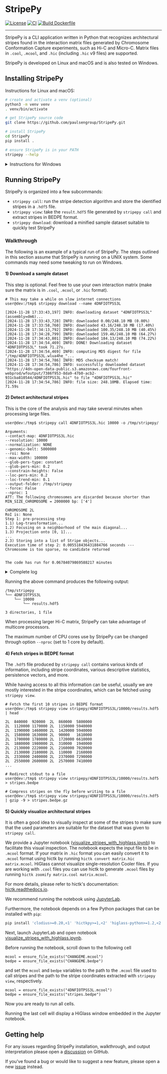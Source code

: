 <!--
Copyright (C) 2024 Roberto Rossini <roberros@uio.no>

SPDX-License-Identifier: MIT
-->

# StripePy

[![License](https://img.shields.io/badge/license-MIT-green)](./LICENSE)
[![CI](https://github.com/paulsengroup/StripePy/actions/workflows/ci.yml/badge.svg)](https://github.com/paulsengroup/StripePy/actions/workflows/ci.yml)
[![Build Dockerfile](https://github.com/paulsengroup/StripePy/actions/workflows/build-dockerfile.yml/badge.svg)](https://github.com/paulsengroup/StripePy/actions/workflows/build-dockerfile.yml)

<!--
[![Download from Bioconda](https://img.shields.io/conda/vn/bioconda/StripePy?label=bioconda&logo=Anaconda)](https://anaconda.org/bioconda/StripePy)
[![docs](https://readthedocs.org/projects/stripepy/badge/?version=stable)](https://stripepy.readthedocs.io/en/latest/?badge=stable)
[![Zenodo DOI](https://zenodo.org/badge/DOI/TODO/zenodo.TODO.svg)](https://doi.org/TODO/zenodo.TODO)
-->

---

StripePy is a CLI application written in Python that recognizes architectural stripes found in the interaction matrix files generated by Chromosome Conformation Capture experiments, such as Hi-C and Micro-C.
Matrix files in `.cool`, `.mcool`, and `.hic` (including `.hic` v9 files) are supported.

StripePy is developed on Linux and macOS and is also tested on Windows.

## Installing StripePy

Instructions for Linux and macOS:

```bash
# create and activate a venv (optional)
python3 -m venv venv
. venv/bin/activate

# get StripePy source code
git clone https://github.com/paulsengroup/StripePy.git

# install StripePy
cd StripePy
pip install .

# ensure StripePy is in your PATH
stripepy --help
```

<details>
<summary>Instructions for Windows</summary>

```bash
# create and activate a venv (optional)
python3 -m venv venv
venv\Scripts\activate

# get StripePy source code
git clone https://github.com/paulsengroup/StripePy.git

# install StripePy
cd StripePy
pip install .

# ensure StripePy is in your PATH
stripepy --help
```

</details>

## Running StripePy

StripePy is organized into a few subcommands:

- `stripepy call`: run the stripe detection algorithm and store the identified stripes in a `.hdf5` file.
- `stripepy view`: take the `result.hdf5` file generated by `stripepy call` and extract stripes in BEDPE format.
- `stripepy download`: download a minified sample dataset suitable to quickly test StripePy

### Walkthrough

The following is an example of a typical run of StripePy.
The steps outlined in this section assume that StripePy is running on a UNIX system.
Some commands may need some tweaking to run on Windows.

#### 1) Download a sample dataset

This step is optional.
Feel free to use your own interaction matrix (make sure the matrix is in `.cool`, `.mcool`, or `.hic` format).

```console
# This may take a while on slow internet connections
user@dev:/tmp$ stripepy download --name 4DNFIOTPSS3L

[2024-11-28 17:33:43,197] INFO: downloading dataset "4DNFIOTPSS3L" (assembly=dm6)...
[2024-11-28 17:33:43,728] INFO: downloaded 0.00/248.10 MB (0.00%)
[2024-11-28 17:33:58,760] INFO: downloaded 43.16/248.10 MB (17.40%)
[2024-11-28 17:34:13,792] INFO: downloaded 100.35/248.10 MB (40.45%)
[2024-11-28 17:34:28,799] INFO: downloaded 159.46/248.10 MB (64.27%)
[2024-11-28 17:34:43,801] INFO: downloaded 184.13/248.10 MB (74.22%)
[2024-11-28 17:34:54,469] INFO: DONE! Downloading dataset "4DNFIOTPSS3L" took 71.27s.
[2024-11-28 17:34:54,469] INFO: computing MD5 digest for file "/tmp/4DNFIOTPSS3L.wlua4he_"...
[2024-11-28 17:34:54,786] INFO: MD5 checksum match!
[2024-11-28 17:34:54,786] INFO: successfully downloaded dataset "https://4dn-open-data-public.s3.amazonaws.com/fourfront-webprod/wfoutput/7386f953-8da9-47b0-acb2-931cba810544/4DNFIOTPSS3L.hic" to file "4DNFIOTPSS3L.hic"
[2024-11-28 17:34:54,786] INFO: file size: 248.10MB. Elapsed time: 71.59s
```

#### 2) Detect architectural stripes

This is the core of the analysis and may take several minutes when processing large files.

```console
user@dev:/tmp$ stripepy call 4DNFIOTPSS3L.hic 10000 -o /tmp/stripepy/

Arguments:
--contact-map: 4DNFIOTPSS3L.hic
--resolution: 10000
--normalization: NONE
--genomic-belt: 5000000
--roi: None
--max-width: 100000
--glob-pers-type: constant
--glob-pers-min: 0.2
--constrain-heights: False
--loc-pers-min: 0.2
--loc-trend-min: 0.1
--output-folder: /tmp/stripepy
--force: False
--nproc: 1
ATT: The following chromosomes are discarded because shorter than MIN_SIZE_CHROMOSOME = 2000000 bp: ['4']

CHROMOSOME 2L
RoI is: None
Step 1: pre-processing step
1.1) Log-transformation...
1.2) Focusing on a neighborhood of the main diagonal...
1.3) Projection onto [0, 1]...
...
2.3) Storing into a list of Stripe objects...
Execution time of step 2: 0.005518436431884766 seconds ---
Chromosome is too sparse, no candidate returned


The code has run for 0.06784079869588217 minutes
```

<details>
<summary>Complete log</summary>

```txt

Arguments:
--contact-map: 4DNFIOTPSS3L.hic
--resolution: 10000
--normalization: NONE
--genomic-belt: 5000000
--roi: None
--max-width: 100000
--glob-pers-type: constant
--glob-pers-min: 0.2
--constrain-heights: False
--loc-pers-min: 0.2
--loc-trend-min: 0.1
--output-folder: /tmp/stripepy
--force: False
--nproc: 1
ATT: The following chromosomes are discarded because shorter than MIN_SIZE_CHROMOSOME = 2000000 bp: ['4']

CHROMOSOME 2L
RoI is: None
Step 1: pre-processing step
1.1) Log-transformation...
1.2) Focusing on a neighborhood of the main diagonal...
1.3) Projection onto [0, 1]...
Execution time of step 1: 0.07570600509643555 seconds ---
Step 2: Topological Data Analysis
2.1) Global 1D pseudo-distributions...
2.2) Detection of persistent maxima and corresponding minima for lower- and upper-triangular matrices...
2.2.0) All maxima and their persistence
2.2.1) Lower triangular part
2.2.2) Upper triangular part
2.2.3) Filter out seeds in sparse regions
Number of lower-triangular seed sites is reduced from 59 to 58
Number of upper-triangular seed sites is reduced from 75 to 74
2.3) Storing into a list of Stripe objects...
Execution time of step 2: 0.03276181221008301 seconds ---
Step 3: Shape analysis
3.1) Width estimation
3.1.1) Estimating widths (equiv. HIoIs, where HIoI stands for Horizontal Interval of Interest)...
3.1.2) Updating list of Stripe objects with HIoIs...
Execution time: 0.021106719970703125 seconds ---
3.2) Height estimation
3.2.1) Estimating heights (equiv. VIoIs, where VIoI stands for Vertical Interval of Interest)...
3.2.2) Updating list of Stripe objects with VIoIs...
Execution time: 0.2394862174987793 seconds ---
3.5) Saving geometric descriptors...
3.6) Bar plots of widths and heights...
Execution time of step 3: 0.2783341407775879 seconds ---
Step 4: Statistical analysis and post-processing
4.1) Computing and saving biological descriptors
Execution time of step 4: 0.11352181434631348 seconds ---
This chromosome has taken 0.7404417991638184 seconds

CHROMOSOME 2R
RoI is: None
Step 1: pre-processing step
1.1) Log-transformation...
1.2) Focusing on a neighborhood of the main diagonal...
1.3) Projection onto [0, 1]...
Execution time of step 1: 0.08379077911376953 seconds ---
Step 2: Topological Data Analysis
2.1) Global 1D pseudo-distributions...
2.2) Detection of persistent maxima and corresponding minima for lower- and upper-triangular matrices...
2.2.0) All maxima and their persistence
2.2.1) Lower triangular part
2.2.2) Upper triangular part
2.2.3) Filter out seeds in sparse regions
Number of lower-triangular seed sites is reduced from 80 to 78
Number of upper-triangular seed sites is reduced from 70 to 68
2.3) Storing into a list of Stripe objects...
Execution time of step 2: 0.036416053771972656 seconds ---
Step 3: Shape analysis
3.1) Width estimation
3.1.1) Estimating widths (equiv. HIoIs, where HIoI stands for Horizontal Interval of Interest)...
3.1.2) Updating list of Stripe objects with HIoIs...
Execution time: 0.024736881256103516 seconds ---
3.2) Height estimation
3.2.1) Estimating heights (equiv. VIoIs, where VIoI stands for Vertical Interval of Interest)...
3.2.2) Updating list of Stripe objects with VIoIs...
Execution time: 0.2742347717285156 seconds ---
3.5) Saving geometric descriptors...
3.6) Bar plots of widths and heights...
Execution time of step 3: 0.31762170791625977 seconds ---
Step 4: Statistical analysis and post-processing
4.1) Computing and saving biological descriptors
Execution time of step 4: 0.1293354034423828 seconds ---
This chromosome has taken 0.803577184677124 seconds

CHROMOSOME 3L
RoI is: None
Step 1: pre-processing step
1.1) Log-transformation...
1.2) Focusing on a neighborhood of the main diagonal...
1.3) Projection onto [0, 1]...
Execution time of step 1: 0.09990215301513672 seconds ---
Step 2: Topological Data Analysis
2.1) Global 1D pseudo-distributions...
2.2) Detection of persistent maxima and corresponding minima for lower- and upper-triangular matrices...
2.2.0) All maxima and their persistence
2.2.1) Lower triangular part
2.2.2) Upper triangular part
2.2.3) Filter out seeds in sparse regions
Number of upper-triangular seed sites is reduced from 92 to 90
2.3) Storing into a list of Stripe objects...
Execution time of step 2: 0.03818702697753906 seconds ---
Step 3: Shape analysis
3.1) Width estimation
3.1.1) Estimating widths (equiv. HIoIs, where HIoI stands for Horizontal Interval of Interest)...
3.1.2) Updating list of Stripe objects with HIoIs...
Execution time: 0.023464441299438477 seconds ---
3.2) Height estimation
3.2.1) Estimating heights (equiv. VIoIs, where VIoI stands for Vertical Interval of Interest)...
3.2.2) Updating list of Stripe objects with VIoIs...
Execution time: 0.260178804397583 seconds ---
3.5) Saving geometric descriptors...
3.6) Bar plots of widths and heights...
Execution time of step 3: 0.30387020111083984 seconds ---
Step 4: Statistical analysis and post-processing
4.1) Computing and saving biological descriptors
Execution time of step 4: 0.10239791870117188 seconds ---
This chromosome has taken 0.8269245624542236 seconds

CHROMOSOME 3R
RoI is: None
Step 1: pre-processing step
1.1) Log-transformation...
1.2) Focusing on a neighborhood of the main diagonal...
1.3) Projection onto [0, 1]...
Execution time of step 1: 0.13510823249816895 seconds ---
Step 2: Topological Data Analysis
2.1) Global 1D pseudo-distributions...
2.2) Detection of persistent maxima and corresponding minima for lower- and upper-triangular matrices...
2.2.0) All maxima and their persistence
2.2.1) Lower triangular part
2.2.2) Upper triangular part
2.2.3) Filter out seeds in sparse regions
Number of upper-triangular seed sites is reduced from 76 to 75
2.3) Storing into a list of Stripe objects...
Execution time of step 2: 0.044580936431884766 seconds ---
Step 3: Shape analysis
3.1) Width estimation
3.1.1) Estimating widths (equiv. HIoIs, where HIoI stands for Horizontal Interval of Interest)...
3.1.2) Updating list of Stripe objects with HIoIs...
Execution time: 0.034942626953125 seconds ---
3.2) Height estimation
3.2.1) Estimating heights (equiv. VIoIs, where VIoI stands for Vertical Interval of Interest)...
3.2.2) Updating list of Stripe objects with VIoIs...
Execution time: 0.3338663578033447 seconds ---
3.5) Saving geometric descriptors...
3.6) Bar plots of widths and heights...
Execution time of step 3: 0.3899509906768799 seconds ---
Step 4: Statistical analysis and post-processing
4.1) Computing and saving biological descriptors
Execution time of step 4: 0.15247011184692383 seconds ---
This chromosome has taken 1.0828697681427002 seconds

CHROMOSOME X
RoI is: None
Step 1: pre-processing step
1.1) Log-transformation...
1.2) Focusing on a neighborhood of the main diagonal...
1.3) Projection onto [0, 1]...
Execution time of step 1: 0.0595550537109375 seconds ---
Step 2: Topological Data Analysis
2.1) Global 1D pseudo-distributions...
2.2) Detection of persistent maxima and corresponding minima for lower- and upper-triangular matrices...
2.2.0) All maxima and their persistence
2.2.1) Lower triangular part
2.2.2) Upper triangular part
2.2.3) Filter out seeds in sparse regions
Number of lower-triangular seed sites is reduced from 48 to 46
Number of upper-triangular seed sites is reduced from 64 to 63
2.3) Storing into a list of Stripe objects...
Execution time of step 2: 0.0319368839263916 seconds ---
Step 3: Shape analysis
3.1) Width estimation
3.1.1) Estimating widths (equiv. HIoIs, where HIoI stands for Horizontal Interval of Interest)...
3.1.2) Updating list of Stripe objects with HIoIs...
Execution time: 0.01849651336669922 seconds ---
3.2) Height estimation
3.2.1) Estimating heights (equiv. VIoIs, where VIoI stands for Vertical Interval of Interest)...
3.2.2) Updating list of Stripe objects with VIoIs...
Execution time: 0.21211600303649902 seconds ---
3.5) Saving geometric descriptors...
3.6) Bar plots of widths and heights...
Execution time of step 3: 0.24924921989440918 seconds ---
Step 4: Statistical analysis and post-processing
4.1) Computing and saving biological descriptors
Execution time of step 4: 0.09531784057617188 seconds ---
This chromosome has taken 0.6071553230285645 seconds

CHROMOSOME Y
RoI is: None
Step 1: pre-processing step
1.1) Log-transformation...
1.2) Focusing on a neighborhood of the main diagonal...
1.3) Projection onto [0, 1]...
Execution time of step 1: 0.0005571842193603516 seconds ---
Step 2: Topological Data Analysis
2.1) Global 1D pseudo-distributions...
2.2) Detection of persistent maxima and corresponding minima for lower- and upper-triangular matrices...
2.2.0) All maxima and their persistence
2.2.1) Lower triangular part
2.2.2) Upper triangular part
2.2.3) Filter out seeds in sparse regions
Number of lower-triangular seed sites is reduced from 4 to 0
Number of upper-triangular seed sites is reduced from 4 to 0
2.3) Storing into a list of Stripe objects...
Execution time of step 2: 0.005518436431884766 seconds ---
Chromosome is too sparse, no candidate returned


The code has run for 0.06784079869588217 minutes
```

</details>

Running the above command produces the following output:

```
/tmp/stripepy
└── 4DNFIOTPSS3L
    └── 10000
        └── results.hdf5

3 directories, 1 file
```

When processing larger Hi-C matrix, StripePy can take advantage of multicore processors.

The maximum number of CPU cores use by StripePy can be changed through option `--nproc` (set to 1 core by default).

#### 4) Fetch stripes in BEDPE format

The `.hdf5` file produced by `stripepy call` contains various kinds of information, including stripe coordinates, various descriptive statistics, persistence vectors, and more.

While having access to all this information can be useful, usually we are mostly interested in the stripe coordinates, which can be fetched using `stripepy view`.

```console
# Fetch the first 10 stripes in BEDPE format
user@dev:/tmp$ stripepy view stripepy/4DNFIOTPSS3L/10000/results.hdf5 | head

2L	840000	920000	2L	860000	5800000
2L	1120000	1170000	2L	1150000	5940000
2L	1390000	1460000	2L	1420000	5940000
2L	1580000	1630000	2L	90000	1610000
2L	1700000	1780000	2L	1720000	6610000
2L	1880000	1980000	2L	310000	1940000
2L	2130000	2220000	2L	2160000	7020000
2L	2130000	2180000	2L	110000	2160000
2L	2330000	2400000	2L	2370000	7290000
2L	2550000	2600000	2L	2570000	7410000
...

# Redirect stdout to a file
user@dev:/tmp$ stripepy view stripepy/4DNFIOTPSS3L/10000/results.hdf5 > stripes.bedpe

# Compress stripes on the fly before writing to a file
user@dev:/tmp$ stripepy view stripepy/4DNFIOTPSS3L/10000/results.hdf5 | gzip -9 > stripes.bedpe.gz
```

#### 5) Quickly visualize architectural stripes

It is often a good idea to visually inspect at some of the stripes to make sure that the used parameters are suitable for the dataset that was given to `stripepy call`.

We provide a Jupyter notebook ([visualize_stripes_with_highlass.ipynb](utils/visualize_stripes_with_highlass.ipynb)) to facilitate this visual inspection.
The notebook expects the input file to be in `.mcool` format.
If your matrix in `.hic` format you can easily convert it to `.mcool` format using hictk by running `hictk convert matrix.hic matrix.mcool`.
HiGlass cannot visualize single-resolution Cooler files. If you are working with `.cool` files you can use hictk to generate `.mcool` files by running `hictk zoomify matrix.cool matrix.mcool`.

For more details, please refer to hictk's documentation: [hictk.readthedocs.io](https://hictk.readthedocs.io/en/stable/quickstart_cli.html).

We recommend running the notebook using [JupyterLab](https://jupyter.org/install).

Furthermore, the notebook depends on a few Python packages that can be installed with `pip`:

```bash
pip install 'clodius>=0.20,<1' 'hictkpy>=1,<2' 'higlass-python>=1.2,<2'
```

Next, launch JupyterLab and open notebook [visualize_stripes_with_highlass.ipynb](utils/visualize_stripes_with_highlass.ipynb).

Before running the notebook, scroll down to the following cell

```jupyter
mcool = ensure_file_exists("CHANGEME.mcool")
bedpe = ensure_file_exists("CHANGEME.bedpe")
```

and set the `mcool` and `bedpe` variables to the path to the `.mcool` file used to call stripes and the path to the stripe coordinates extracted with `stripepy view`, respectively.

```jupyter
mcool = ensure_file_exists("4DNFIOTPSS3L.mcool")
bedpe = ensure_file_exists("stripes.bedpe")
```

Now you are ready to run all cells.

Running the last cell will display a HiGlass window embedded in the Jupyter notebook.

<!--
![HiGlass window](docs/assets/readme_example_stripes_higlass.png)
TODO @rea1991 show a good example region
-->

## Getting help

For any issues regarding StripePy installation, walkthrough, and output interpretation please open a [discussion](https://github.com/paulsengroup/StripePy/discussions) on GitHub.

If you've found a bug or would like to suggest a new feature, please open a new [issue](https://github.com/paulsengroup/StripePy/issues) instead.

<!--
## Citing

If you use StripePy in your research, please cite the following publication:

TODO

<details>
<summary>BibTex</summary>

```bibtex
@article{stripepy,
  TODO
}
```

</details>
-->
